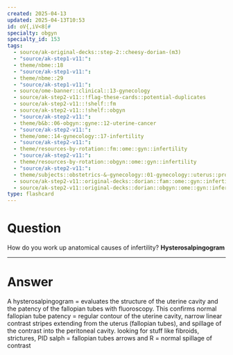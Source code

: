 ```yaml
---
created: 2025-04-13
updated: 2025-04-13T10:53
id: oV{,iV<8[#
specialty: obgyn
specialty_id: 153
tags:
  - source/ak-original-decks::step-2::cheesy-dorian-(m3)
  - "source/ak-step1-v11:": 
  - theme/nbme::18
  - "source/ak-step1-v11:": 
  - theme/nbme::29
  - "source/ak-step1-v11:": 
  - source/ome-banner::clinical::13-gynecology
  - source/ak-step2-v11::!flag-these-cards::potential-duplicates
  - source/ak-step2-v11::!shelf::fm
  - source/ak-step2-v11::!shelf::obgyn
  - "source/ak-step2-v11:": 
  - theme/b&b::06-obgyn::gyne::12-uterine-cancer
  - "source/ak-step2-v11:": 
  - theme/ome::14-gynecology::17-infertility
  - "source/ak-step2-v11:": 
  - theme/resources-by-rotation::fm::ome::gyn::infertility
  - "source/ak-step2-v11:": 
  - theme/resources-by-rotation::obgyn::ome::gyn::infertility
  - "source/ak-step2-v11:": 
  - theme/subjects::obstetrics-&-gynecology::01-gynecology::uterus::procedures::hysterosalpingography
  - source/ak-step2-v11::original-decks::dorian::fam::ome::gyn::infertility
  - source/ak-step2-v11::original-decks::dorian::obgyn::ome::gyn::infertility
type: flashcard
---
```


# Question
How do you work up anatomical causes of infertility?     **Hysterosalpingogram**

---

# Answer
A hysterosalpingogram = evaluates the structure of the uterine cavity and the patency of the fallopian tubes with fluoroscopy.    This confirms normal fallopian tube patency = regular contour of the uterine cavity, narrow linear contrast stripes extending from the uterus (fallopian tubes), and spillage of the contrast into the peritoneal cavity.    looking for stuff like fibroids, strictures, PID salph = fallopian tubes arrows and R = normal spillage of contrast